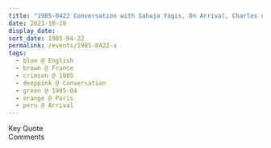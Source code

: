 ```yaml
---
title: "1985-0422 Conversation with Sahaja Yogis, On Arrival, Charles de Gaulle Airport, Paris, France"
date: 2023-10-10
display_date: 
sort_date: 1985-04-22
permalink: /events/1985-0422-a
tags:
  - blue @ English
  - brown @ France
  - crimson @ 1985
  - deeppink @ Conversation
  - green @ 1985-04
  - orange @ Paris
  - peru @ Arrival
---
```


<wave-list>
  <list-title color="green" width="75">Key Quote</list-title>
  <list-item color="BlanchedAlmond"  width="200"></list-item>
  <list-item color="Lavender"></list-item>
  <list-item color="BlanchedAlmond"></list-item>
</wave-list>

<br>

<wave-list>
  <list-title color="green" width="75">Comments</list-title>
  <list-item color="BlanchedAlmond"  width="200"></list-item>
  <list-item color="Lavender"></list-item>
  <list-item color="BlanchedAlmond"></list-item>
</wave-list>